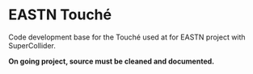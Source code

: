 EASTN Touché
==========

Code development base for the Touché used at for EASTN project with SuperCollider.

**On going project, source must be cleaned and documented.**